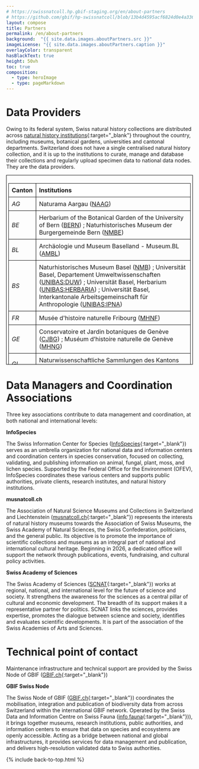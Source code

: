 ```yaml
---
# https://swissnatcoll.hp.gbif-staging.org/en/about-partners
# https://github.com/gbif/hp-swissnatcoll/blob/13b4d4595acf6824d0e4a3369ca7c2205ba4f989/en/about-partners.md
layout: compose
title: Partners
permalink: /en/about-partners
background:  "{{ site.data.images.aboutPartners.src }}"
imageLicense: "{{ site.data.images.aboutPartners.caption }}"
overlayColor: transparent
hasBlackText: true
height: 50vh
toc: true
composition:
  - type: heroImage
  - type: pageMarkdown
---
```

# Data Providers

Owing to its federal system, Swiss natural history collections are distributed across [natural history institutions](/institution/search){:target="_blank"} throughout the country, including museums, botanical gardens, universities and cantonal departments. Switzerland does not have a single centralised natural history collection, and it is up to the institutions to curate, manage and database their collections and regularly upload specimen data to national data nodes. They are the data providers.

<div style="height: 500px; overflow-y: auto; border: 1px solid black; padding: 5px; box-shadow: 0 2px 3px rgba(0,0,0,0.05);">
  <table style="width: 100%; border-collapse: collapse; table-layout: fixed;">
    <colgroup>
      <col style="width: 15%;">
      <col style="width: 85%;">
    </colgroup>
    <thead>
      <tr>
        <th style="position: sticky; top: 0; background-color: #FFFFFF; z-index: 1; border: 1px solid black; padding: 8px; text-align: left;">Canton</th>
        <th style="position: sticky; top: 0; background-color: #FFFFFF; z-index: 1; border: 1px solid black; padding: 8px; text-align: left;">Institutions</th>
      </tr>
    </thead>
    <tbody>
      <tr>
        <td style="border: 1px solid black; padding: 8px; vertical-align: top;"><i>AG</i></td>
        <td style="border: 1px solid black; padding: 8px;">Naturama Aargau (<a href="/institution/a4e8fc5e-fb6c-4c08-b9f1-ef8724870e89" target="_blank">NAAG</a>)</td>
      </tr>
      <tr>
        <td style="border: 1px solid black; padding: 8px;"><i>BE</i></td>
        <td style="border: 1px solid black; padding: 8px;">Herbarium of the Botanical Garden of the University of Bern (<a href="/institution/f6abc948-1068-4d23-b165-701e8734c07e" target="_blank">BERN</a>) ; Naturhistorisches Museum der Burgergemeinde Bern (<a href="/institution/08ccd767-4afc-4023-ab55-7a7c34295e93" target="_blank">NMBE</a>)</td>
      </tr>
      <tr>
        <td style="border: 1px solid black; padding: 8px;"><i>BL</i></td>
        <td style="border: 1px solid black; padding: 8px;">Archäologie und Museum Baselland - Museum.BL (<a href="/institution/58f0cf31-4c49-4568-87d5-60d51389230f" target="_blank">AMBL</a>)</td>
      </tr>
      <tr>
        <td style="border: 1px solid black; padding: 8px;"><i>BS</i></td>
        <td style="border: 1px solid black; padding: 8px;">Naturhistorisches Museum Basel (<a href="/institution/e772c6d6-bbc8-40c8-92e9-b74407e1f5bb" target="_blank">NMB</a>) ; Universität Basel, Departement Umweltwissenschaften (<a href="/institution/07f5d226-10ac-44cd-9c61-f13438cd8e79" target="_blank">UNIBAS:DUW</a>) ; Universität Basel, Herbarium (<a href="/institution/cc775ae7-70ec-4a4e-aeaa-2653708ca2ac" target="_blank">UNIBAS:HERBARIA</a>) ; Universität Basel, Interkantonale Arbeitsgemeinschaft für Anthropologie (<a href="/institution/90070fe3-51ec-4a56-96be-cb6c00dd0ae2" target="_blank">UNIBAS:IPNA</a>)</td>
      </tr>
      <tr>
        <td style="border: 1px solid black; padding: 8px;"><i>FR</i></td>
        <td style="border: 1px solid black; padding: 8px;">Musée d'histoire naturelle Fribourg (<a href="/institution/d4ec3a19-8a63-4985-9966-e74d5d4c33b5" target="_blank">MHNF</a>)</td>
      </tr>
      <tr>
        <td style="border: 1px solid black; padding: 8px;"><i>GE</i></td>
        <td style="border: 1px solid black; padding: 8px;">Conservatoire et Jardin botaniques de Genève (<a href="/institution/d200fcbc-972e-4488-bcb6-eaa47209148d" target="_blank">CJBG</a>) ; Muséum d’histoire naturelle de Genève (<a href="/institution/8d572607-d32c-4477-8834-c9dbe76c57f9" target="_blank">MHNG</a>)</td>
      </tr>
      <tr>
        <td style="border: 1px solid black; padding: 8px;"><i>GL</i></td>
        <td style="border: 1px solid black; padding: 8px;">Naturwissenschaftliche Sammlungen des Kantons Glarus (<a href="/institution/b661a5a9-e227-4a75-9a93-25d1a11034c1" target="_blank">NWSGL</a>)</td>
      </tr>
      <tr>
        <td style="border: 1px solid black; padding: 8px;"><i>GR</i></td>
        <td style="border: 1px solid black; padding: 8px;">Bündner Naturmuseum, Chur (<a href="/institution/0a76df5c-a78c-4ab8-8e0b-74fa19e8eadc" target="_blank">BNM</a>)</td>
      </tr>
      <tr>
        <td style="border: 1px solid black; padding: 8px;"><i>JU</i></td>
        <td style="border: 1px solid black; padding: 8px;">Jurassica Museum (<a href="/institution/07087f63-ad84-4603-8f17-e01037da89b0" target="_blank">MJSN</a>)</td>
      </tr>
      <tr>
        <td style="border: 1px solid black; padding: 8px;"><i>LU</i></td>
        <td style="border: 1px solid black; padding: 8px;">Museum Luzern (<a href="/institution/582f1eda-5673-4265-87ac-6a164cd8d193" target="_blank">MULU</a>)</td>
      </tr>
      <tr>
        <td style="border: 1px solid black; padding: 8px;"><i>NE</i></td>
        <td style="border: 1px solid black; padding: 8px;">Muséum d'histoire naturelle de Neuchâtel (<a href="/institution/01ef07f0-5502-4935-b00e-7657417b8dae" target="_blank">MHNN</a>) ; MUZOO - Musée d'histoire naturelle de La Chaux-de-Fonds (<a href="/institution/278f3403-ad9f-4c6b-b0d8-243a2935cc40" target="_blank">MUZOO</a>) ; Université de Neuchâtel, Herbarium (<a href="/institution/ee1fe2cc-fd6e-4bf6-a691-46518d806154" target="_blank">UNINE:NEU</a>)</td>
      </tr>
      <tr>
        <td style="border: 1px solid black; padding: 8px;"><i>SG</i></td>
        <td style="border: 1px solid black; padding: 8px;">Naturmuseum St. Gallen (<a href="/institution/dcb3162a-9409-4785-a86a-fa6b9b805d1d" target="_blank">NMSG</a>)</td>
      </tr>
      <tr>
        <td style="border: 1px solid black; padding: 8px;"><i>SH</i></td>
        <td style="border: 1px solid black; padding: 8px;">Museum zu Allerheiligen Schaffhausen (<a href="/institution/170b7cf5-9b5f-44e2-859b-39e23034aa48" target="_blank">NMSH</a>)</td>
      </tr>
      <tr>
        <td style="border: 1px solid black; padding: 8px;"><i>SO</i></td>
        <td style="border: 1px solid black; padding: 8px;">Naturmuseum Olten (<a href="/institution/1236323a-0966-4380-9e87-c253056ac77e" target="_blank">NMOL</a>) ; Naturmuseum Solothurn (<a href="/institution/9674bfd8-6070-4835-a88d-0c4c13fe7f55" target="_blank">NMSO</a>)</td>
      </tr>
      <tr>
        <td style="border: 1px solid black; padding: 8px;"><i>TI</i></td>
        <td style="border: 1px solid black; padding: 8px;">Museo cantonale di storia naturale, Lugano (<a href="/institution/24ab1eae-4509-4433-afa7-d13fc5e25d04" target="_blank">MCSN</a>)</td>
      </tr>
      <tr>
        <td style="border: 1px solid black; padding: 8px;"><i>TG</i></td>
        <td style="border: 1px solid black; padding: 8px;">Naturmuseum Thurgau (<a href="/institution/fa45db4d-69f0-455a-8359-3dd7d4f8fd87" target="_blank">NMTG</a>)</td>
      </tr>
      <tr>
        <td style="border: 1px solid black; padding: 8px;"><i>VD</i></td>
        <td style="border: 1px solid black; padding: 8px;">Muséum cantonal des sciences naturelles, Lausanne, Département de Botanique (<a href="/institution/5183c521-f6ff-4f24-904e-7b715f22d92d" target="_blank">NATUREUM:DB</a>), de Géologie (<a href="/institution/9e597ef1-6ce0-4677-b311-014739a27603" target="_blank">NATUREUM:DG</a>) et de Zoologie (<a href="/institution/3e879cad-48a9-428f-848d-1c0d1a6ba94b" target="_blank">NATUREUM:DZ</a>)</td>
      </tr>
      <tr>
        <td style="border: 1px solid black; padding: 8px;"><i>VS</i></td>
        <td style="border: 1px solid black; padding: 8px;">Musée de la nature du Valais (<a href="/institution/da2b9a85-283c-45b4-9d1f-4a9e2884bdb8" target="_blank">MNVS</a>)</td>
      </tr>
      <tr>
        <td style="border: 1px solid black; padding: 8px;"><i>UR</i></td>
        <td style="border: 1px solid black; padding: 8px;">Naturkundliche Sammlung Uri (<a href="/institution/2c521b92-4c8d-4fe6-990c-50d426708847" target="_blank">NSUR</a>)</td>
      </tr>
      <tr>
        <td style="border: 1px solid black; padding: 8px;"><i>ZH</i></td>
        <td style="border: 1px solid black; padding: 8px;">Eidgenössische Technische Hochschule Zürich (<a href="/institution/adee7883-8290-4050-b643-8e2816f92e9a" target="_blank">ETHZ</a>) ; Kulturama Museum des Menschen Zürich (<a href="/institution/b576469b-3679-4588-8505-c62c90ce8e8f" target="_blank">KMDMZ</a>) ; Universität Zürich, Naturhistorisches Museum (<a href="/institution/d34bd63f-0472-419a-a13c-2c5430eb875d" target="_blank">UZH:NMZ</a>) ; Naturmuseum Winterthur (<a href="/institution/3ab4b761-c62f-4996-a6d8-ed1283fc161e" target="_blank">NMWIN</a>) ; Universität Zürich, Herbarium (<a href="/institution/5b487a79-76ef-4615-93d9-f4ea25a40c33" target="_blank">UZH:Z</a>) ; Universität Zürich, Institute of Evolutionary Medicine (<a href="/institution/6bc72849-0b52-481b-a64f-4d7778469cdf" target="_blank">UZH:IEM</a>)</td>
      </tr>
    </tbody>
  </table>
</div>

# Data Managers and Coordination Associations

Three key associations contribute to data management and coordination, at both national and international levels:


**InfoSpecies**

The Swiss Information Center for Species  ([InfoSpecies](https://www.infospecies.ch/fr/){:target="_blank"}) serves as an umbrella organization for national data and information centers and coordination centers in species conservation, focused on collecting, validating, and publishing information on animal, fungal, plant, moss, and lichen species. Supported by the Federal Office for the Environment (OFEV), InfoSpecies coordinates these various centers and supports public authorities, private clients, research institutes, and natural history institutions.


**musnatcoll.ch**

The Association of Natural Science Museums and Collections in Switzerland and Liechtenstein ([musnatcoll.ch](https://musnatcoll.ch/en){:target="_blank"}) represents the interests of natural history museums towards the Association of Swiss Museums, the Swiss Academy of Natural Sciences, the Swiss Confederation, politicians, and the general public. Its objective is to promote the importance of scientific collections and museums as an integral part of national and international cultural heritage. Beginning in 2026, a dedicated office will support the network through publications, events, fundraising, and cultural policy activities.


**Swiss Academy of Sciences**

The Swiss Academy of Sciences ([SCNAT](https://scnat.ch/en){:target="_blank"}) works at regional, national, and international level for the future of science and society. It strengthens the awareness for the sciences as a central pillar of cultural and economic development. The breadth of its support makes it a representative partner for politics. SCNAT links the sciences, provides expertise, promotes the dialogue between science and society, identifies and evaluates scientific developments. It is part of the association of the Swiss Academies of Arts and Sciences.


# Technical point of contact

Maintenance infrastructure and technical support are provided by the Swiss Node of GBIF ([GBIF.ch](https://www.gbif.org/country/CH/participation){:target="_blank"})


**GBIF Swiss Node**

The Swiss Node of GBIF ([GBIF.ch](https://www.gbif.org/country/CH/participation){:target="_blank"}) coordinates the mobilisation, integration and publication of biodiversity data from across Switzerland within the international GBIF network. Operated by the Swiss Data and Information Centre on Swiss Fauna ([info fauna](https://www.infofauna.ch/fr#gsc.tab=0){:target="_blank"})), it brings together museums, research institutions, public authorities, and information centers to ensure that data on species and ecosystems are openly accessible. Acting as a bridge between national and global infrastructures, it provides services for data management and publication, and delivers high-resolution validated data to Swiss authorities.

{% include back-to-top.html %}

